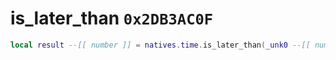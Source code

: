 # is_later_than `0x2DB3AC0F`

```lua
local result --[[ number ]] = natives.time.is_later_than(_unk0 --[[ number ]], _unk1 --[[ number ]])
```